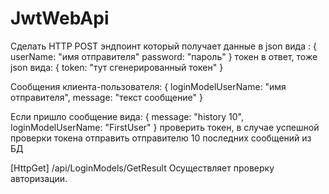 # JwtWebApi
Сделать HTTP POST эндпоинт который получает данные в json вида :
{
   userName: "имя отправителя"
   password: "пароль"
}
токен в ответ, тоже json вида:
{
   token: "тут сгенерированный токен"
}

Сообщения клиента-пользователя:
{
   loginModelUserName:  "имя отправителя",
   message:    "текст сообщение"
}

Если пришло сообщение вида:
{
    message: "history 10",
    loginModelUserName: "FirstUser"
}
проверить токен, в случае успешной проверки токена отправить отправителю 10 последних сообщений из БД

[HttpGet]
/api/LoginModels/GetResult
Осуществляет проверку авторизации. 
